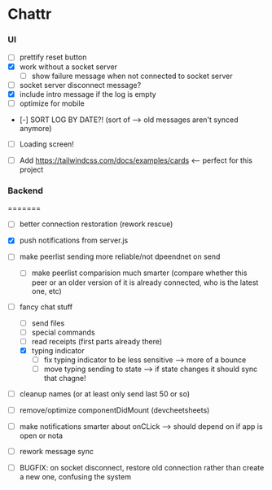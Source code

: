 Chattr
==============

### UI
- [ ] prettify reset button
- [x] work without a socket server
  - [ ] show failure message when not connected to socket server
- [ ] socket server disconnect message?
- [x] include intro message if the log is empty
- [ ] optimize for mobile
- [-] SORT LOG BY DATE?! (sort of --> old messages aren't synced anymore)
- [ ] Loading screen!

- [ ] Add https://tailwindcss.com/docs/examples/cards <-- perfect for this project

### Backend
=======
- [ ] better connection restoration (rework rescue)
- [x] push notifications from server.js
- [ ] make peerlist sending more reliable/not dpeendnet on send
  - [ ] make peerlist comparision much smarter (compare whether this peer or an older version of it is already connected, who is the latest one, etc)
- [ ] fancy chat stuff
  - [ ] send files
  - [ ] special commands
  - [ ] read receipts (first parts already there)
  - [x] typing indicator
    - [ ] fix typing indicator to be less sensitive --> more of a bounce
    - [ ] move typing sending to state --> if state changes it should sync that chagne!
- [ ] cleanup names (or at least only send last 50 or so)
- [ ] remove/optimize componentDidMount (devcheetsheets)
- [ ] make notifications smarter about onCLick --> should depend on if app is open or nota
- [ ] rework message sync

- [ ] BUGFIX: on socket disconnect, restore old connection rather than create a new one, confusing the system

